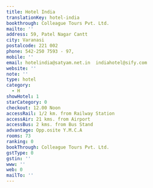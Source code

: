 ```yaml
---
title: Hotel India
translationKey: hotel-india
bookthrough: Colleague Tours Pvt. Ltd.
mailto: ''
address: 59, Patel Nagar Cantt
city: Varanasi
postalcode: 221 002
phone: 542-250 7593 - 97,
mobile: ''
email: hotelindia@satyam.net.in  indiahotel@sify.com
website: ''
note: ''
type: hotel
category:
  - H
showHotel: 1
starCategory: 0
checkout: 12.00 Noon
accessRail: 1/2 km. from Railway Station
accessAir: 21 kms. from Airport
accessBus: 2 kms. from Bus Stand
advantage: Opp.osite Y.M.C.A
rooms: 73
ranking: 0
bookThrough: Colleague Tours Pvt. Ltd.
gstType: 0
gstin: ''
www: ''
web: 0
mailTo: ''
---
```







